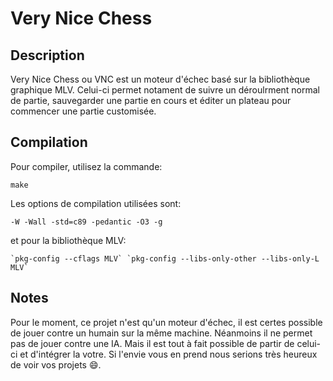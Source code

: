 # Very Nice Chess
## Description
Very Nice Chess ou VNC est un moteur d'échec basé sur la bibliothèque graphique MLV.
Celui-ci permet notament de suivre un déroulrment normal de partie, sauvegarder une
partie en cours et éditer un plateau pour commencer une partie customisée.

## Compilation
Pour compiler, utilisez la commande:
```
make
```
Les options de compilation utilisées sont:
```
-W -Wall -std=c89 -pedantic -O3 -g
```
et pour la bibliothèque MLV:
```
`pkg-config --cflags MLV` `pkg-config --libs-only-other --libs-only-L MLV`
```

## Notes
Pour le moment, ce projet n'est qu'un moteur d'échec, il est certes possible de jouer contre un humain sur la même machine.
Néanmoins il ne permet pas de jouer contre une IA.
Mais il est tout à fait possible de partir de celui-ci et d'intégrer la votre.
Si l'envie vous en prend nous serions très heureux de voir vos projets :smile:.

